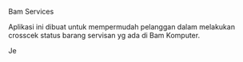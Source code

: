 Bam Services

Aplikasi ini dibuat untuk mempermudah pelanggan dalam melakukan crosscek
status barang servisan yg ada di Bam Komputer.

Je